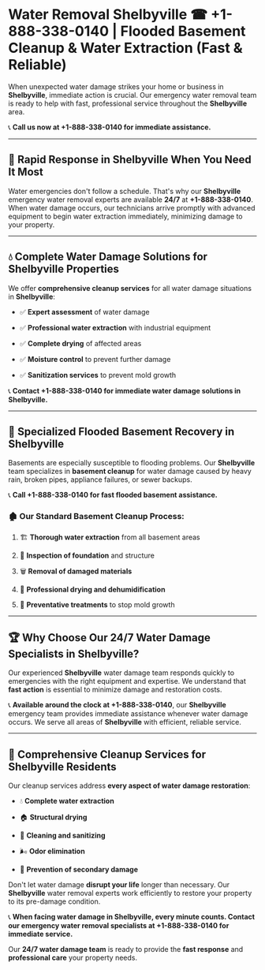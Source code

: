 # Water Removal Shelbyville ☎ +1-888-338-0140 | Flooded Basement Cleanup & Water Extraction (Fast & Reliable)

When unexpected water damage strikes your home or business in **Shelbyville**, immediate action is crucial. Our emergency water removal team is ready to help with fast, professional service throughout the **Shelbyville** area. 

📞 **Call us now at +1-888-338-0140 for immediate assistance.**
---
## 🚀 Rapid Response in Shelbyville When You Need It Most
Water emergencies don't follow a schedule. That's why our **Shelbyville** emergency water removal experts are available **24/7** at **+1-888-338-0140**. When water damage occurs, our technicians arrive promptly with advanced equipment to begin water extraction immediately, minimizing damage to your property.
---
## 💧 Complete Water Damage Solutions for Shelbyville Properties
We offer **comprehensive cleanup services** for all water damage situations in **Shelbyville**:
- ✅ **Expert assessment** of water damage  
- ✅ **Professional water extraction** with industrial equipment  
- ✅ **Complete drying** of affected areas  
- ✅ **Moisture control** to prevent further damage  
- ✅ **Sanitization services** to prevent mold growth  
📞 **Contact +1-888-338-0140 for immediate water damage solutions in Shelbyville.**
---
## 🌊 Specialized Flooded Basement Recovery in Shelbyville
Basements are especially susceptible to flooding problems. Our **Shelbyville** team specializes in **basement cleanup** for water damage caused by heavy rain, broken pipes, appliance failures, or sewer backups. 
📞 **Call +1-888-338-0140 for fast flooded basement assistance.**
### 🏚️ Our Standard Basement Cleanup Process:
1. 🏗️ **Thorough water extraction** from all basement areas  
2. 🔎 **Inspection of foundation** and structure  
3. 🗑️ **Removal of damaged materials**  
4. 💨 **Professional drying and dehumidification**  
5. 🚫 **Preventative treatments** to stop mold growth  
---
## 🏆 Why Choose Our 24/7 Water Damage Specialists in Shelbyville?
Our experienced **Shelbyville** water damage team responds quickly to emergencies with the right equipment and expertise. We understand that **fast action** is essential to minimize damage and restoration costs.
📞 **Available around the clock at +1-888-338-0140**, our **Shelbyville** emergency team provides immediate assistance whenever water damage occurs. We serve all areas of **Shelbyville** with efficient, reliable service.
---
## 🧹 Comprehensive Cleanup Services for Shelbyville Residents
Our cleanup services address **every aspect of water damage restoration**:
- 💧 **Complete water extraction**  
- 🏠 **Structural drying**  
- 🧼 **Cleaning and sanitizing**  
- 🌬️ **Odor elimination**  
- 🚫 **Prevention of secondary damage**  
Don't let water damage **disrupt your life** longer than necessary. Our **Shelbyville** water removal experts work efficiently to restore your property to its pre-damage condition.
📞 **When facing water damage in Shelbyville, every minute counts. Contact our emergency water removal specialists at +1-888-338-0140 for immediate service.**
Our **24/7 water damage team** is ready to provide the **fast response** and **professional care** your property needs.
